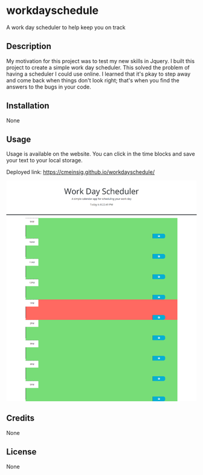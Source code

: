 # workdayschedule
A work day scheduler to help keep you on track 

## Description
My motivation for this project was to test my new skills in Jquery. I built this project to create a simple work day scheduler. This solved the problem of having a scheduler I could use online. I learned that it's pkay to step away and come back when things don't look right; that's when you find the answers to the bugs in your code.   

## Installation
None 

## Usage

Usage is available on the website. You can click in the time blocks and save your text to your local storage. 

Deployed link: https://cmeinsig.github.io/workdayschedule/


![Screenshot of portfolio webpage](assets\screencapture-cmeinsig-github-io-workdayschedule-2023-03-30-20_22_50.png)

## Credits

None 

## License

None
